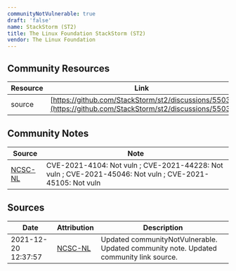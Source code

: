 ```yaml
---
communityNotVulnerable: true
draft: 'false'
name: StackStorm (ST2)
title: The Linux Foundation StackStorm (ST2)
vendor: The Linux Foundation
---
```



## Community Resources
| Resource | Link |
| --- | --- |
| source | [https://github.com/StackStorm/st2/discussions/5503](https://github.com/StackStorm/st2/discussions/5503) |

## Community Notes
| Source | Note |
| --- | --- |
| [NCSC-NL](https://github.com/NCSC-NL/log4shell/blob/main/software/README.md) | CVE-2021-4104: Not vuln ; CVE-2021-44228: Not vuln ; CVE-2021-45046: Not vuln ; CVE-2021-45105: Not vuln </ul> |

## Sources
| Date | Attribution | Description |
| --- | --- | --- |
| 2021-12-20 12:37:57 | [NCSC-NL](https://github.com/NCSC-NL/log4shell/blob/main/software/README.md) | Updated communityNotVulnerable. Updated community note. Updated community link source.  |
